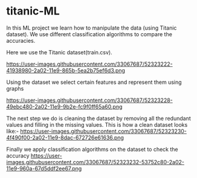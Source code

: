 # titanic-ML
In this ML project we learn how to manipulate the data (using Titanic dataset). We use different classification algorithms to compare the accuracies.

Here we use the Titanic dataset(train.csv).

https://user-images.githubusercontent.com/33067687/52323222-41938980-2a02-11e9-865b-5ea2b75ef6d3.png

Using the dataset we select certain features and represent them using graphs

https://user-images.githubusercontent.com/33067687/52323228-49ebc480-2a02-11e9-9b2e-fc9f0ff65a60.png

The next step we do is cleaning the dataset by removing all the redundant values and filling in the missing values.
This is how a clean dataset looks like:-
https://user-images.githubusercontent.com/33067687/52323230-4f490f00-2a02-11e9-8dac-672726e61636.png

Finally we apply classification algorithms on the dataset to check the accuracy
https://user-images.githubusercontent.com/33067687/52323232-53752c80-2a02-11e9-960a-67d5ddf2ee67.png





